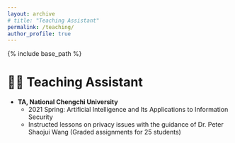 ```yaml
---
layout: archive
# title: "Teaching Assistant"
permalink: /teaching/
author_profile: true
---
```


{% include base_path %}

🧑‍🏫 Teaching Assistant
======
* **TA, National Chengchi University**
  * 2021 Spring: Artificial Intelligence and Its Applications to Information Security
  * Instructed lessons on privacy issues with the guidance of Dr. Peter Shaojui Wang (Graded assignments for 25 students)


